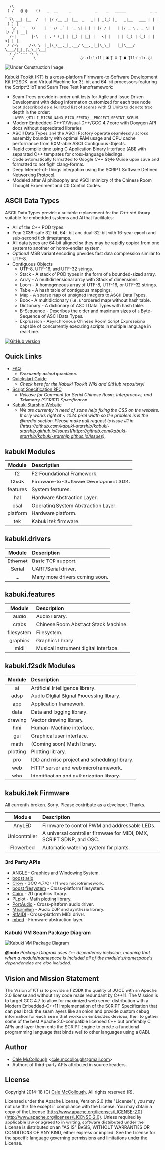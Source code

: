 
```
  /\
 ( /   @ @    ()   _  __     _           _    _   _____           _ _    _ _   
  \\ __| |__  /   | |/ /__ _| |__  _   _| | _(_) |_   _|__   ___ | | | _(_) |_
   \/   "   \/    | ' // _` | '_ \| | | | |/ / |   | |/ _ \ / _ \| | |/ / | __|
  /-|       |-\   | . \ (_| | |_) | |_| |   <| |   | | (_) | (_) | |   <| | |_
 / /-\     /-\ \  |_|\_\__,_|_.__/ \__,_|_|\_\_|   |_|\___/ \___/|_|_|\_\_|\__|
  / /-`---'-\ \  
   /         \                    ♫♪.ılılıll|̲̅̅●̲̅̅|̲̅̅=̲̅̅|̲̅̅●̲̅̅|llılılı.♫♪
```

![Under Construction Image](https://github.com/kabuki-starship/kabuki-toolkit/wiki/under_construction.png)

Kabuki Toolkit (KT) is a cross-platform Firmware-to-Software Development Kit (F2SDK) and Virtual Machine for 32-bit and 64-bit processors featuring the Script^2 IoT and Seam Tree Test Nanoframework:

* Seam Trees provide in-order unit tests for Agile and Issue Driven Development with debug information customized for each tree node best described as a bulleted list of seams with SI Units to denote tree depth in the order: `LAYER_{MILLI_MICRO_NANO_PICO_FEMTO}__PROJECT_SPRINT_SCRUM`.
* Modern Embedded-C++11/Visual-C++/GCC 4.7 core with Doxygen API docs without depreciated libraries.
* ASCII Data Types and the ASCII Factory operate seamlessly across assembly boundary with optimal RAM usage and CPU cache performance from ROM-able ASCII Contiguous Objects.
* Rapid compile time using C Application Binary Interface (ABI) with separated C++ templates for cross-language bindings.
* Code automatically formatted to Google C++ Style Guide upon save and formatted to not fight clang-format.
* Deep Internet-of-Things integration using the SCRIPT Software Defined Networking Protocol.
* Modeled after AI philosophy and ASCII mimicry of the Chinese Room Thought Experiment and C0 Control Codes.

## ASCII Data Types

ASCII Data Types provide a suitable replacement for the C++ std library suitable for embedded systems and AI that facilitates:

* All of the C++ POD types.
* Year 2038-safe 32-bit, 64- bit and dual-32-bit with 16-year epoch and sub-second tick timestamps.
* All data types are 64-bit aligned so they may be rapidly copied from one system to another on homo-endian system.
* Optional MSB variant encoding provides fast data compression similar to UTF-8.
* Contiguous Objects
  * UTF-8, UTF-16, and UTF-32 strings.
  * Stack - A stack of POD types in the form of a bounded-sized array.
  * Array - A multidimensional array with Stack of dimensions.
  * Loom - A homogeneous array of UTF-8, UTF-16, or UTF-32 strings.
  * Table - A hash table of contiguous mappings.
  * Map - A sparse map of unsigned integers to ASCII Data Types.
  * Book - A multidictionary (i.e. unordered map) without hash table.
  * Dictionary - A dictionary of ASCII Data Types with hash table.
  * B-Sequence - Describes the order and maximum sizes of a Byte-Sequence of ASCII Data Types.
  * Expression - Asynchronous Chinese Room Script Expressions capable of concurrently executing scripts in multiple language in real-time.

[![GitHub version](https://badge.fury.io/gh/kabuki-starship%2Fkabuki-toolkit.svg)](https://badge.fury.io/gh/kabuki-starship%2Fkabuki-toolkit)

## Quick Links

* [FAQ](https://github.com/kabuki-starship/kabuki-toolkit.git/blob/master/docs/faq.md)
  - *Frequently asked questions.*
* [Quickstart Guide](https://github.com/kabuki-starship/kabuki-toolkit.git/blob/master/docs/quickstart-guide.md)
  - *Check here for the Kabuki Toolkit Wiki and GitHub repository!*
* [Script Specification RFC](https://github.com/kabuki-starship/script2/blob/master/docs/script_specification_rfc.md)
  - *Release for Comment for Serial Chinese Room, Interprocess, and Telemetry (SCRIPT) Specification.*
* [Kabuki Starship Website](https://kabuki-starship.github.io/)
  - *We are currently in need of some help fixing the CSS on the website. It only works right at < 1024 pixel width so the problem is in the @media section. Please make pull request to issue #1 in [https://github.com/kabuki-starship/kabuki-starship.github.io/issues](https://github.com/kabuki-starship/kabuki-starship.github.io/issues).*

## kabuki Modules

| Module    | Description |
|:---------:|:------------|
| f2        | F2 Foundational Framework. |
| f2sdk     | Firmware-to-Software Development SDK. |
| features  | System features. |
| hal       | Hardware Abstraction Layer. |
| osal      | Operating System Abstraction Layer. |
| platform  | Hardware platform. |
| tek       | Kabuki tek firmware. |

## kabuki.drivers
| Module     | Description |
|:----------:|:------------|
| Ethernet   | Basic TCP support. |
| Serial     | UART/Serial driver. |
| ...        | Many more drivers coming soon. |

## kabuki.features

| Module     | Description |
|:----------:|:------------|
| audio      | Audio library. |
| crabs      | Chinese Room Abstract Stack Machine. |
| filesystem | Filesystem. |
| graphics   | Graphics library. |
| midi       | Musical instrument digital interface. |

## kabuki.f2sdk Modules

| Module   | Description |
|:--------:|:------------|
| ai       | Artificial Intelligence library. |
| adsp     | Audio Digital Signal Processing library. |
| app      | Application framework. |
| data     | Data and logging library. |
| drawing  | Vector drawing library. |
| hmi      | Human-Machine interface. |
| gui      | Graphical user interface. |
| math     | (Coming soon) Math library. |
| plotting | Plotting library. |
| pro      | IDD and misc project and scheduling library. |
| web      | HTTP server and web microframework. |
| who      | Identification and authorization library. |

## kabuki.tek Firmware

All currently broken. Sorry. Please contribute as a developer. Thanks.

| Module        | Description |
|:-------------:|:------------|
| AnyLED        | Firmware to control PWM and addressable LEDs. |
| Unicontroller | A universal controller firmware for MIDI, DMX, SCRIPT SDNP, and OSC. |
| Flowerbed     | Automatic watering system for plants. |

### 3rd Party APIs

* [ANGLE](https://github.com/google/angle) - Graphics and Windowing System.
* [boost asio](https://www.boost.org/doc/libs/1_68_0/doc/html/boost_asio.html)
* [Crow](https://github.com/ipkn/crow) - GCC 4.7/C++11 web microframework.
* [boost filesystem](https://www.boost.org/doc/libs/1_68_0/doc/html/boost_filesystem.html) - Cross-platform filesystem.
* [Cairo](https://www.cairographics.org/) - 2D graphics library.
* [PLplot](https://github.com/PLplot/PLplot) - Math plotting library.
* [PortAudio](http://www.portaudio.com/) - Cross-platform audio driver.
* [Maximilian](https://github.com/micknoise/Maximilian) - Audio DSP and synthesis library.
* [RtMIDI](https://github.com/thestk/rtmidi) - Cross-platform MIDI driver.
* [mbed](https://www.mbed.com/en/) - Firmware abstraction layer.

### Kabuki VM Seam Package Diagram

![Kabuki VM Package Diagram](https://raw.githubusercontent.com/kabuki-starship/kabuki-toolkit/master/docs/kabuki_vm_package_diagram.jpg)

**@note** *Package Diagram uses `C++` dependency inclusion, meaning that when a module/namespace is included all of the module's/namespace's dependencies are also included.*

## Vision and Mission Statement

The Vision of KT is to provide a F2SDK the quality of JUCE with an Apache 2.0 license and without any code made redundant by C++11. The Mission is to target GCC 4.7 to allow for maximized web server distribution with a Modern Embedded-C++11 implementation of the SCRIPT Specification that can peal back the seam layers like an onion and provide custom debug information for each seam that works on embedded devices; then to gather some of the best Apache 2.0-compatible licensed C++ but preferably C APIs and layer them onto the SCRIPT Engine to create a functional programming language that binds well to other languages using a CABI.

## Author

* [Cale McCollough](https://calemccollough.github.io) <[cale.mccollough@gmail.com](mailto:cale.mccollough@gmail.com)>
* Authors of third-party APIs attributed in source headers.

## License

Copyright 2014-18 (C) [Cale McCollough](mailto:calemccollough@gmail.com). All rights reserved (R).

Licensed under the Apache License, Version 2.0 (the "License"); you may not use this file except in compliance with the License. You may obtain a copy of the License [http://www.apache.org/licenses/LICENSE-2.0](http://www.apache.org/licenses/LICENSE-2.0). Unless required by applicable law or agreed to in writing, software distributed under the License is distributed on an "AS IS" BASIS, WITHOUT WARRANTIES OR CONDITIONS OF ANY KIND, either express or implied. See the License for the specific language governing permissions and limitations under the License.
